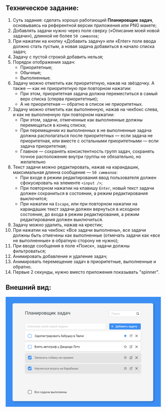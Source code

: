 ## Техническое задание:
1.  Суть задания: сделать хорошо работающий **Планировщик задач**, основываясь на референтной версии приложения или PNG макете;
2.  Добавлять задачи нужно через поле сверху («Описание моей новой задачи»), длинной не более `50 символов`;
3.  При нажатии на кнопку «Добавить задачу» или «Enter» поле ввода должно стать пустым, а новая задача добавиться в начало списка задач;
4.  Задачу с пустой строкой добавить нельзя;
5.  Порядок отображения задач:
    -  Приоритетные;
    -  Обычные;
    -  Выполненные.
6.  Задачу можно отметить как приоритетную, нажав на звёздочку. А также — как не приоритетную при повторном нажатии:
    -  При этом, приоритетная задача должна переместиться в самый верх списка (сперва приоритетные);
    -  А не приоритетная — обратно в список не приоритетных.
7.  Задачу можно отметить как выполненную, нажав на чекбокс слева, и как не выполненную при повторном нажатии:
    -  При этом, задачи, отмеченные как выполненные должны перемещаться в конец списка;
    -  При перемещении из выполненных в не выполненные задача должна располагаться после приоритетных — если задача не приоритетная, или вместе с остальными приоритетными — если задача приоритетная;
    -  Главное — сохранять консистентность групп задач, сохранять точное расположение внутри группы не обязательно, но желательно
8.  Текст задачи можно редактировать, нажав на карандашик, максимальная длинна сообщение — `50 символов`:
    -  При входе в режим редактирования ввод пользователя должен сфокусировать на элементе `<input />`;
    -  При повторном нажатии на клавишу `Enter`, новый текст задачи должен сохраниться в состоянии, а режим редактирования выключится;
    -  При нажатии на `Escape`, или при повторном нажатии на карандашик текст задачи должен вернуться в исходное состояние, до входа в режим редактирования, а режим редактирования должен выключиться.
9.  Задачу можно удалить, нажав на крестик;
10.  При нажатии на чекбокс «Все задачи выполнены», все задачи должны быть отмечены как выполненные (отмечать задачи как «все не выполненные» в обратную сторону не нужно);
11.  При вводе сообщения в поле «Поиск», задачи должны фильтроваться;
12.  Анимировать добавление и удаление задач;
13.  Анимировать перемещение задач в приоритетные, выполненные и обратно.
14.  Первые 2 секунды, нужно вместо приложения показывать "spinner".

## Внешний вид:
![png-example](./example.png)